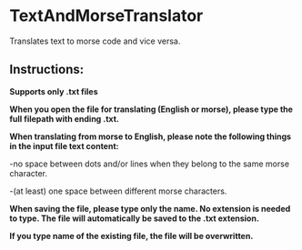 # TextAndMorseTranslator
Translates text to morse code and vice versa.

## **Instructions:**

**Supports only .txt files**

**When you open the file for translating (English or morse), please type the full filepath with ending .txt.**

**When translating from morse to English, please note the following things in the input file text content:**
 
  -no space between dots and/or lines when they belong to the same morse character.
  
  -(at least) one space between different morse characters.
 
**When saving the file, please type only the name. No extension is needed to type. The file will automatically be saved to the .txt extension.**

**If you type name of the existing file, the file will be overwritten.**
